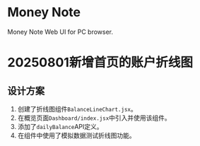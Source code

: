 # Money Note

Money Note Web UI for PC browser.


# 20250801新增首页的账户折线图

## 设计方案
1. 创建了折线图组件`BalanceLineChart.jsx`。
2. 在概览页面`Dashboard/index.jsx`中引入并使用该组件。
3. 添加了`dailyBalance`API定义。
4. 在组件中使用了模拟数据测试折线图功能。


